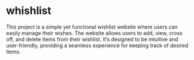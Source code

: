 # whishlist
This project is a simple yet functional wishlist website where users can easily manage their wishes. The website allows users to add, view, cross off, and delete items from their wishlist. It’s designed to be intuitive and user-friendly, providing a seamless experience for keeping track of desired items.
